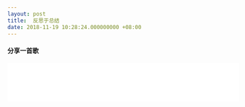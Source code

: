 ```yaml
---
layout: post
title:  反思于总结
date: 2018-11-19 10:28:24.000000000 +08:00
---
```

#### 分享一首歌
<iframe frameborder="no" border="0" marginwidth="0" marginheight="0" width=520 height=86 src="//music.163.com/outchain/player?type=2&id=524149464&auto=0&height=66"></iframe>

